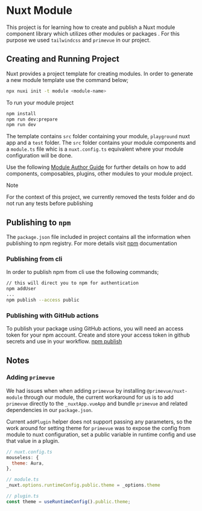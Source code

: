 # Nuxt Module

This project is for learning how to create and publish a Nuxt module 
component library which utilizes other modules or packages . For 
this purpose we used `tailwindcss` and `primevue` in our project.

## Creating and Running Project

Nuxt provides a project template for creating modules. In order to generate a 
new module template use the command below;

```bash
npx nuxi init -t module <module-name>
```

To run your module project

```bash
npm install
npm run dev:prepare
npm run dev
```

The template contains `src` folder containing your module, `playground` nuxt 
app and a `test` folder. The `src` folder contains your module components and
a `module.ts` file whic is a `nuxt.config.ts` equivalent where your module 
configuration will be done. 

Use the following [Module Author Guide][] for further details on how to add 
components, composables, plugins, other modules to your module project.

> [!NOTE]
>
> For the context of this project, we currently removed the tests folder and 
> do not run any tests before publishing


## Publishing to `npm`

The `package.json` file included in project contains all the information
when publishing to npm registry. For more details visit [npm][] documentation

### Publishing from cli

In order to publish npm from cli use the following commands;

```bash
// this will direct you to npm for authentication
npm addUser
...
npm publish --access public
```

### Publishing with GitHub actions

To publish your package using GitHub actions, you will need an access token for
your npm account. Create and store your access token in github secrets and
use in your workflow. [npm publish](../.github/workflows/npm-publish.yml)

## Notes

### Adding `primevue`

We had issues when when adding `primevue` by installing `@primevue/nuxt-module` 
through our module, the current workaround for us is to add `primevue` directly
to the `_nuxtApp.vueApp` and bundle `primevue` and related dependencies in our 
`package.json`.

Current `addPlugin` helper does not support passing any parameters, so the work
around for setting theme for `primevue` was to expose the config from module to
nuxt configuration, set a public variable in runtime config and use that value 
in a plugin.

```javascript
// nuxt.config.ts
mouseless: {
  theme: Aura,
},

// module.ts
_nuxt.options.runtimeConfig.public.theme = _options.theme

// plugin.ts
const theme = useRuntimeConfig().public.theme;
```

[npm]: https://docs.npmjs.com/
[Module Author Guide]: https://nuxt.com/docs/guide/going-further/modules